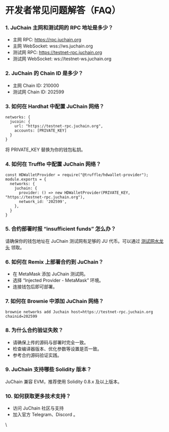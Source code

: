 # 开发者常见问题解答（FAQ）

### 1. JuChain 主网和测试网的 RPC 地址是多少？

* 主网 RPC: https://rpc.juchain.org
* 主网 WebSocket: wss://ws.juchain.org
* 测试网 RPC: https://testnet-rpc.juchain.org
* 测试网 WebSocket: ws://testnet-ws.juchain.org

### 2. JuChain 的 Chain ID 是多少？

* 主网 Chain ID: 210000
* 测试网 Chain ID: 202599

### 3. 如何在 Hardhat 中配置 JuChain 网络？

```
networks: {
  jucoin: {
    url: "https://testnet-rpc.juchain.org",
    accounts: [PRIVATE_KEY]
  }
}
```

将 PRIVATE\_KEY 替换为你的钱包私钥。

### 4. 如何在 Truffle 中配置 JuChain 网络？

```
const HDWalletProvider = require("@truffle/hdwallet-provider");
module.exports = {
  networks: {
    juchain: {
      provider: () => new HDWalletProvider(PRIVATE_KEY, "https://testnet-rpc.juchain.org"),
      network_id: '202599',
    },
  }
}
```

### 5. 合约部署时报 “insufficient funds” 怎么办？

请确保你的钱包地址在 JuChain 测试网有足够的 JU 代币。可以通过 [测试网水龙头](../ecosystem/ce-shi-wang-shui-long-tou.md) 领取。

### 6. 如何在 Remix 上部署合约到 JuChain？

* 在 MetaMask 添加 JuChain 测试网。
* 选择 “Injected Provider - MetaMask” 环境。
* 连接钱包后即可部署。

### 7. 如何在 Brownie 中添加 JuChain 网络？

`brownie networks add Juchain host=https://testnet-rpc.juchain.org chainid=202599`

### 8. 为什么合约验证失败？

* 请确保上传的源码与部署时完全一致。
* 检查编译器版本、优化参数等设置是否一致。
* 参考合约源码验证实践。

### 9. JuChain 支持哪些 Solidity 版本？

JuChain 兼容 EVM，推荐使用 Solidity 0.8.x 及以上版本。

### 10. 如何获取更多技术支持？

* 访问 JuChain 社区与支持
* 加入官方 Telegram、Discord 。



\
